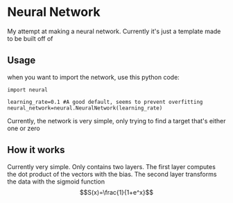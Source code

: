 # Neural Network
My attempt at making a neural network. Currently it's just a template made to be built off of

## Usage
when you want to import the network, use this python code:
```
import neural

learning_rate=0.1 #A good default, seems to prevent overfitting
neural_network=neural.NeuralNetwork(learning_rate)
```
Currently, the network is very simple, only trying to find a target that's either one or zero

## How it works
Currently very simple. Only contains two layers. The first layer computes the dot product of the vectors with the bias. The second layer transforms the data with the sigmoid function
$$S(x)=\frac{1}{1+e^x}$$
